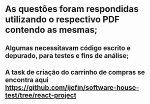 # As questões foram respondidas utilizando o respectivo PDF contendo as mesmas;
## Algumas necessitavam código escrito e depurado, para testes e fins de análise;
## A task de criação do carrinho de compras se encontra aqui https://github.com/ijefin/software-house-test/tree/react-project
